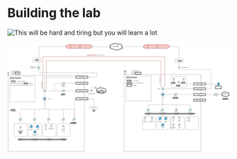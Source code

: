 # Building the lab

![This will be hard and tiring but you will learn a lot](../../.gitbook/assets/rick_thelab.gif)

![What the lab looks like as of 4/9/2020](../../.gitbook/assets/home-lab-page-1.png)



